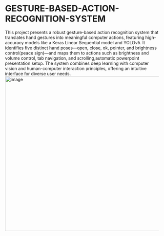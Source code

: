 # GESTURE-BASED-ACTION-RECOGNITION-SYSTEM
This project presents a robust gesture-based action recognition system that translates hand gestures into meaningful computer actions, featuring high-accuracy models like a Keras Linear Sequential model and YOLOv5. It identifies five distinct hand poses—open, close, ok, pointer, and brightness control(peace sign)—and maps them to actions such as brightness and volume control, tab navigation, and scrolling,automatic powerpoint presentation setup. The system combines deep learning with computer vision and human-computer interaction principles, offering an intuitive interface for diverse user needs.
<img width="509" alt="image" src="https://github.com/Kusuma0312/GESTURE-BASED-ACTION-RECOGNITION-SYSTEM/assets/97364133/6c656b21-24dd-4b34-8df7-7dd3e50996e1">

